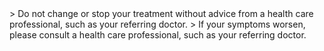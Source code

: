 <div class="code-example" markdown="1">
> Do not change or stop your treatment without advice from a health care professional, such as your referring doctor.
> If your symptoms worsen, please consult a health care professional, such as your referring doctor.
</div>
